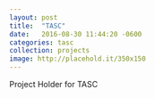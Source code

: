 ```yaml
---
layout: post
title:  "TASC"
date:   2016-08-30 11:44:20 -0600
categories: tasc
collection: projects
image: http://placehold.it/350x150
---
```

Project Holder for TASC